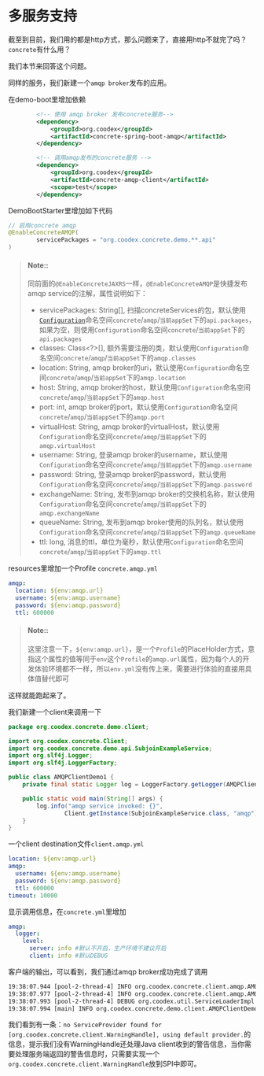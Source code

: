 # 多服务支持

截至到目前，我们用的都是http方式，那么问题来了，直接用http不就完了吗？`concrete`有什么用？

我们本节来回答这个问题。

同样的服务，我们新建一个`amqp broker`发布的应用。

在demo-boot里增加依赖

```xml
        <!-- 使用 amqp broker 发布concrete服务-->
        <dependency>
            <groupId>org.coodex</groupId>
            <artifactId>concrete-spring-boot-amqp</artifactId>
        </dependency>
```

```xml
        <!-- 调用amqp发布的concrete服务 -->
        <dependency>
            <groupId>org.coodex</groupId>
            <artifactId>concrete-amqp-client</artifactId>
            <scope>test</scope>
        </dependency>
```

DemoBootStarter里增加如下代码

```java
// 启用concrete amqp
@EnableConcreteAMQP(
        servicePackages = "org.coodex.concrete.demo.**.api"
)
```

> #### Note::
>
> 同前面的`@EnableConcreteJAXRS`一样，`@EnableConcreteAMQP`是快捷发布amqp service的注解，属性说明如下：
>
> - servicePackages: String[], 扫描concreteServices的包，默认使用[`Configuration`](../coodex-utilities/config.md)命名空间`concrete`/`amqp`/`当前appSet`下的`api.packages`，如果为空，则使用`Configuration`命名空间`concrete`/`当前appSet`下的`api.packages`
> - classes: Class&lt;?>[], 额外需要注册的类，默认使用`Configuration`命名空间`concrete`/`amqp`/`当前appSet`下的`amqp.classes`
> - location: String, amqp broker的uri，默认使用`Configuration`命名空间`concrete`/`amqp`/`当前appSet`下的`amqp.location`
> - host: String, amqp broker的host，默认使用`Configuration`命名空间`concrete`/`amqp`/`当前appSet`下的`amqp.host`
> - port: int, amqp broker的port，默认使用`Configuration`命名空间`concrete`/`amqp`/`当前appSet`下的`amqp.port`
> - virtualHost: String, amqp broker的virtualHost，默认使用`Configuration`命名空间`concrete`/`amqp`/`当前appSet`下的`amqp.virtualHost`
> - username: String, 登录amqp broker的username，默认使用`Configuration`命名空间`concrete`/`amqp`/`当前appSet`下的`amqp.username`
> - password: String, 登录amqp broker的password，默认使用`Configuration`命名空间`concrete`/`amqp`/`当前appSet`下的`amqp.password`
> - exchangeName: String, 发布到amqp broker的交换机名称，默认使用`Configuration`命名空间`concrete`/`amqp`/`当前appSet`下的`amqp.exchangeName`
> - queueName: String, 发布到amqp broker使用的队列名，默认使用`Configuration`命名空间`concrete`/`amqp`/`当前appSet`下的`amqp.queueName`
> - ttl: long, 消息的ttl，单位为毫秒，默认使用`Configuration`命名空间`concrete`/`amqp`/`当前appSet`下的`amqp.ttl`

resources里增加一个Profile `concrete.amqp.yml`

```yml
amqp:
  location: ${env:amqp.url}
  username: ${env:amqp.username}
  password: ${env:amqp.password}
  ttl: 600000
```

> #### Note::
> 
> 这里注意一下，`${env:amqp.url}`，是一个`Profile`的PlaceHolder方式，意指这个属性的值等同于`env`这个`Profile`的`amqp.url`属性，因为每个人的开发体验环境都不一样，所以`env.yml`没有传上来，需要进行体验的直接用具体值替代即可

这样就能跑起来了。

我们新建一个client来调用一下

```java
package org.coodex.concrete.demo.client;

import org.coodex.concrete.Client;
import org.coodex.concrete.demo.api.SubjoinExampleService;
import org.slf4j.Logger;
import org.slf4j.LoggerFactory;

public class AMQPClientDemo1 {
    private final static Logger log = LoggerFactory.getLogger(AMQPClientDemo1.class);

    public static void main(String[] args) {
        log.info("amqp service invoked: {}",
                Client.getInstance(SubjoinExampleService.class, "amqp").add(11, 12));
    }
}

```

一个client destination文件`client.amqp.yml`

```yml
location: ${env:amqp.url}
amqp:
  username: ${env:amqp.username}
  password: ${env:amqp.password}
  ttl: 600000
timeout: 10000
```

显示调用信息，在`concrete.yml`里增加

```yml
amqp:
  logger:
    level:
      server: info #默认不开启，生产环境不建议开启
      client: info #默认DEBUG
```

客户端的输出，可以看到，我们通过amqp broker成功完成了调用

```txt
19:38:07.944 [pool-2-thread-4] INFO org.coodex.concrete.client.amqp.AMQPInvoker - consumerTag: amq.ctag-C7gK24ogDla6weALFzQ1cA, envelope: response.b86e7702bbac4bbcaf3d45e9388df9c4
19:38:07.977 [pool-2-thread-4] INFO org.coodex.concrete.client.amqp.AMQPInvoker - message received: {"content":23,"msgId":"e80a285309fb4144a2fe01116bdf2f5b","ok":true,"subjoin":{"CONCRETE-WARNINGS":"[{\"code\":105001,\"message\":\"11 + 12 太难了 >_< (demoErrorCodes)\"}]"}}
19:38:07.993 [pool-2-thread-4] DEBUG org.coodex.util.ServiceLoaderImpl - no ServiceProvider found for [org.coodex.concrete.client.WarningHandle], using default provider.
19:38:07.994 [main] INFO org.coodex.concrete.demo.client.AMQPClientDemo1 - amqp service invoked: 23
```

我们看到有一条：`no ServiceProvider found for [org.coodex.concrete.client.WarningHandle], using default provider.`的信息，提示我们没有WarningHandle还处理Java client收到的警告信息，当你需要处理服务端返回的警告信息时，只需要实现一个`org.coodex.concrete.client.WarningHandle`放到SPI中即可。
